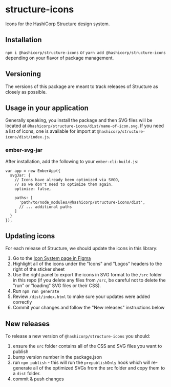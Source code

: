 # structure-icons
Icons for the HashiCorp Structure design system.

## Installation
`npm i @hashicorp/structure-icons` or `yarn add @hashicorp/structure-icons`
depending on your flavor of package management.

## Versioning
The versions of this package are meant to track releases of Structure as closely
as possible.

## Usage in your application
Generally speaking, you install the package and then SVG files will be located
at `@hashicorp/structure-icons/dist/name-of-icon.svg`. If you need a list of
icons, one is available for import at `@hashicorp/structure-icons/dist/index.js`.

### ember-svg-jar
After installation, add the following to your `ember-cli-build.js`: 

```
var app = new EmberApp({
  svgJar: {
    // Icons have already been optimized via SVGO, 
    // so we don't need to optimize them again.
    optimize: false,
    
    paths: [
      'path/to/node_modules/@hashicorp/structure-icons/dist',
      // ... additional paths
    ]
  }
});
```

## Updating icons
For each release of Structure, we should update the icons in this library:

1. Go to the [Icon System page in Figma](https://www.figma.com/file/jCdDbni26PXXf4lJtTvh6G/Structure-1.x?node-id=0%3A64)
1. Highlight all of the icons under the "Icons" and "Logos" headers to the right of the sticker sheet
1. Use the right panel to export the icons in SVG format to the `/src` folder in this repo (if you delete any files from `/src`, be careful not to delete the "run" or "loading" SVG files or their CSS).
1. Run `npm run generate`
1. Review `/dist/index.html` to make sure your updates were added correctly
1. Commit your changes and follow the "New releases" instructions below

## New releases
To release a new version of `@hashicorp/structure-icons` you should:

1. ensure the `src` folder contains all of the CSS and SVG files you want to publish
1. bump version number in the package.json
1. run `npm publish` - this will run the `prepublishOnly` hook which will
   re-generate all of the optimized SVGs from the src folder and copy them to a
   `dist` folder.
1. commit & push changes
